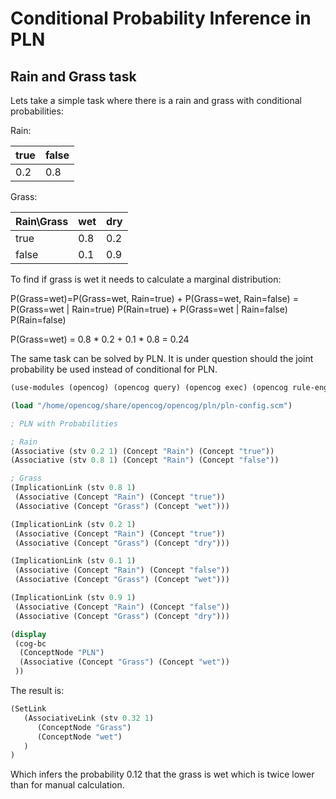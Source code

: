 # Conditional Probability Inference in PLN

## Rain and Grass task

Lets take a simple task where there is a rain and grass with conditional probabilities:

Rain:

| true | false |
| ---- | ----- |
| 0.2  | 0.8   |

Grass:

| Rain\Grass | wet | dry |
| ---------- | --- | --- |
| true       | 0.8 | 0.2 |
| false      | 0.1 | 0.9 |

To find if grass is wet it needs to calculate a marginal distribution:

P(Grass=wet)=P(Grass=wet, Rain=true) + P(Grass=wet, Rain=false)
  = P(Grass=wet | Rain=true) P(Rain=true) + P(Grass=wet | Rain=false) P(Rain=false)

P(Grass=wet) = 0.8 * 0.2 + 0.1 * 0.8 = 0.24

The same task can be solved by PLN.
It is under question should the joint probability be used instead of conditional for PLN.

```scheme
(use-modules (opencog) (opencog query) (opencog exec) (opencog rule-engine))

(load "/home/opencog/share/opencog/opencog/pln/pln-config.scm")

; PLN with Probabilities

; Rain
(Associative (stv 0.2 1) (Concept "Rain") (Concept "true"))
(Associative (stv 0.8 1) (Concept "Rain") (Concept "false"))

; Grass
(ImplicationLink (stv 0.8 1)
 (Associative (Concept "Rain") (Concept "true"))
 (Associative (Concept "Grass") (Concept "wet")))

(ImplicationLink (stv 0.2 1)
 (Associative (Concept "Rain") (Concept "true"))
 (Associative (Concept "Grass") (Concept "dry")))

(ImplicationLink (stv 0.1 1)
 (Associative (Concept "Rain") (Concept "false"))
 (Associative (Concept "Grass") (Concept "wet")))

(ImplicationLink (stv 0.9 1)
 (Associative (Concept "Rain") (Concept "false"))
 (Associative (Concept "Grass") (Concept "dry")))

(display
 (cog-bc
  (ConceptNode "PLN")
  (Associative (Concept "Grass") (Concept "wet"))
 ))
```

The result is:
```scheme
(SetLink
   (AssociativeLink (stv 0.32 1)
      (ConceptNode "Grass")
      (ConceptNode "wet")
   )
)
```
Which infers the probability 0.12 that the grass is wet which is twice lower than for manual calculation.